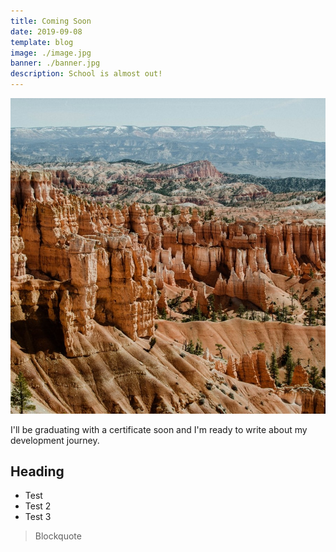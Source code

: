 ```yaml
---
title: Coming Soon
date: 2019-09-08
template: blog
image: ./image.jpg
banner: ./banner.jpg
description: School is almost out!
---
```


![image](./image.jpg)

I'll be graduating with a certificate soon and I'm ready to write about my development journey.


## Heading

 - Test
 - Test 2
 - Test 3

>Blockquote
